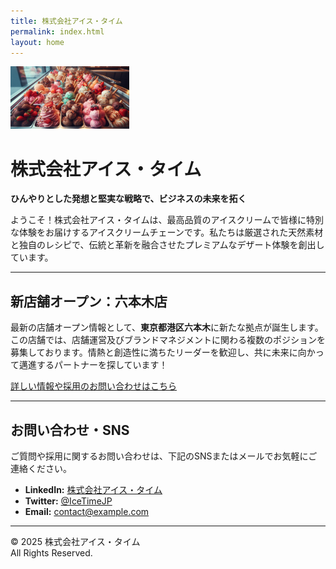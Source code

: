 ```yaml
---
title: 株式会社アイス・タイム
permalink: index.html
layout: home
---
```


<img src="images/banner.jpeg" alt="ice cream" style="width:190px; height:100px;">


# 株式会社アイス・タイム

**ひんやりとした発想と堅実な戦略で、ビジネスの未来を拓く**

ようこそ！株式会社アイス・タイムは、最高品質のアイスクリームで皆様に特別な体験をお届けするアイスクリームチェーンです。私たちは厳選された天然素材と独自のレシピで、伝統と革新を融合させたプレミアムなデザート体験を創出しています。

---

## 新店舗オープン：六本木店
最新の店舗オープン情報として、**東京都港区六本木**に新たな拠点が誕生します。  
この店舗では、店舗運営及びブランドマネジメントに関わる複数のポジションを募集しております。情熱と創造性に満ちたリーダーを歓迎し、共に未来に向かって邁進するパートナーを探しています！

[詳しい情報や採用のお問い合わせはこちら](mailto:contact@example.com)




---

## お問い合わせ・SNS

ご質問や採用に関するお問い合わせは、下記のSNSまたはメールでお気軽にご連絡ください。

- **LinkedIn:** [株式会社アイス・タイム](https://www.linkedin.com/company/yourcompany)
- **Twitter:** [@IceTimeJP](https://twitter.com/IceTimeJP)
- **Email:** [contact@example.com](mailto:contact@example.com)

---

© 2025 株式会社アイス・タイム  
All Rights Reserved.
